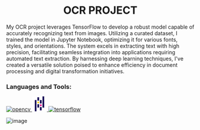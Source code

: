 <h1 align="center">OCR PROJECT</h1>


My OCR project leverages TensorFlow to develop a robust model capable of accurately recognizing text from images. Utilizing a curated dataset, I trained the model in Jupyter Notebook, optimizing it for various fonts, styles, and orientations. The system excels in extracting text with high precision, facilitating seamless integration into applications requiring automated text extraction. By harnessing deep learning techniques, I've created a versatile solution poised to enhance efficiency in document processing and digital transformation initiatives.



<h3 align="left">Languages and Tools:</h3>
<p align="left"> <a href="https://opencv.org/" target="_blank" rel="noreferrer"> <img src="https://www.vectorlogo.zone/logos/opencv/opencv-icon.svg" alt="opencv" width="40" height="40"/> </a> <a href="https://pandas.pydata.org/" target="_blank" rel="noreferrer"> <img src="https://raw.githubusercontent.com/devicons/devicon/2ae2a900d2f041da66e950e4d48052658d850630/icons/pandas/pandas-original.svg" alt="pandas" width="40" height="40"/> </a> <a href="https://www.tensorflow.org" target="_blank" rel="noreferrer"> <img src="https://www.vectorlogo.zone/logos/tensorflow/tensorflow-icon.svg" alt="tensorflow" width="40" height="40"/> </a> </p>

![image](https://github.com/JakeKroeger/Home-Sphere-Mobile-Application/assets/116835260/825a08b6-4bed-4431-ac8c-aeab12f4765d)
